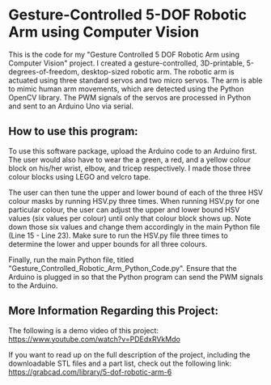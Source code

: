 # Gesture-Controlled 5-DOF Robotic Arm using Computer Vision
This is the code for my "Gesture Controlled 5 DOF Robotic Arm using Computer Vision" project. I created a gesture-controlled, 3D-printable, 5-degrees-of-freedom, desktop-sized robotic arm. The robotic arm is actuated using three standard servos and two micro servos. The arm is able to mimic human arm movements, which are detected using the Python OpenCV library. The PWM signals of the servos are processed in Python and sent to an Arduino Uno via serial.

## How to use this program:
To use this software package, upload the Arduino code to an Arduino first. The user would also have to wear the a green, a red, and a yellow colour block on his/her wrist, elbow, and tricep respectively. I made those three colour blocks using LEGO and velcro tape. 


The user can then tune the upper and lower bound of each of the three HSV colour masks by running HSV.py three times. When running HSV.py for one particular colour, the user can adjust the upper and lower bound HSV values (six values per colour) until only that colour block shows up. Note down those six values and change them accordingly in the main Python file (Line 15 - Line 23). Make sure to run the HSV.py file three times to determine the lower and upper bounds for all three colours.


Finally, run the main Python file, titled "Gesture_Controlled_Robotic_Arm_Python_Code.py". Ensure that the Arduino is plugged in so that the Python program can send the PWM signals to the Arduino.

## More Information Regarding this Project:
The following is a demo video of this project:
https://www.youtube.com/watch?v=PDEdxRVkMdo

If you want to read up on the full description of the project, including the downloadable STL files and a part list, check out the following link:
https://grabcad.com/library/5-dof-robotic-arm-6
